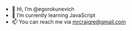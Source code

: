 - 👋 Hi, I’m @egorokunevich
- 🌱 I’m currently learning JavaScript
- 📫 You can reach me via mrcraigre@gmail.com

<!---
egorokunevich/egorokunevich is a ✨ special ✨ repository because its `README.md` (this file) appears on your GitHub profile.
You can click the Preview link to take a look at your changes.
--->
